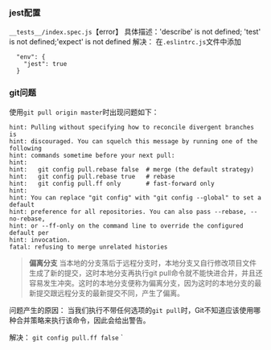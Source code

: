 ### jest配置
`__tests__/index.spec.js`【error】
  具体描述：'describe' is not defined; 'test' is not defined;'expect' is not defined
  解决：
  在`.eslintrc.js`文件中添加

  ```text
    "env": {
      "jest": true
    }
  ```
### git问题
使用`git pull origin master`时出现问题如下：
```text
hint: Pulling without specifying how to reconcile divergent branches is
hint: discouraged. You can squelch this message by running one of the following
hint: commands sometime before your next pull:
hint: 
hint:   git config pull.rebase false  # merge (the default strategy)
hint:   git config pull.rebase true   # rebase
hint:   git config pull.ff only       # fast-forward only
hint: 
hint: You can replace "git config" with "git config --global" to set a default
hint: preference for all repositories. You can also pass --rebase, --no-rebase,
hint: or --ff-only on the command line to override the configured default per
hint: invocation.
fatal: refusing to merge unrelated histories
```
> **偏离分支**
> 当本地的分支落后于远程分支时，本地分支又自行修改项目文件生成了新的提交，这时本地分支再执行git pull命令就不能快进合并，并且还容易发生冲突。这时的本地分支便称为偏离分支，因为这时的本地分支的最新提交跟远程分支的最新提交不同，产生了偏离。

问题产生的原因：
当我们执行不带任何选项的`git pull`时，Git不知道应该使用哪种合并策略来执行该命令，因此会给出警告。

解决：
`git config pull.ff false`
`